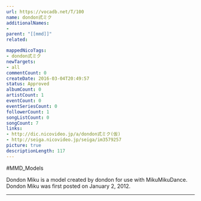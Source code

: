 ```yaml
---
url: https://vocadb.net/T/100
name: dondon式ミク
additionalNames: 
- 
parent: "[[mmd]]"
related:

mappedNicoTags:
- dondon式ミク
newTargets:
- all
commentCount: 0
createDate: 2016-03-04T20:49:57
status: Approved
albumCount: 0
artistCount: 1
eventCount: 0
eventSeriesCount: 0
followerCount: 1
songListCount: 0
songCount: 7
links: 
- http://dic.nicovideo.jp/a/dondon式ミク(仮)
- http://seiga.nicovideo.jp/seiga/im3579257
picture: true
descriptionLength: 117
---
```


#MMD_Models

Dondon Miku is a model created by dondon for use with MikuMikuDance.
Dondon Miku was first posted on January 2, 2012.

---

